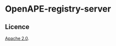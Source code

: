 # OpenAPE-registry-server

## Licence
[Apache 2.0](https://github.com/REMEXLabs/OpenAPE-registry-server/blob/master/LICENSE).
